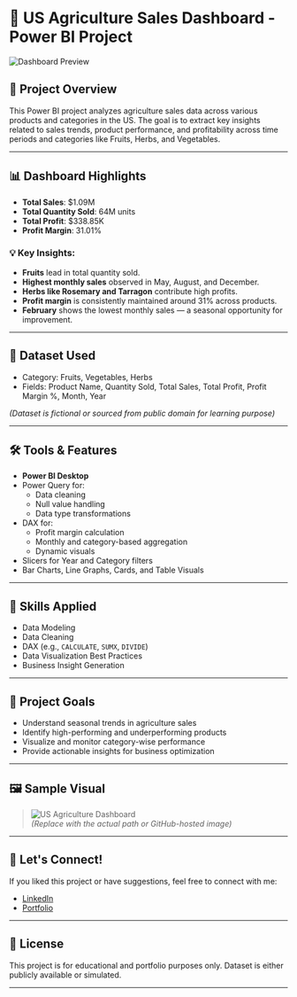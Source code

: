 # 🌾 US Agriculture Sales Dashboard - Power BI Project

![Dashboard Preview](./your-dashboard-image.png) <!-- Replace with actual path or GitHub image URL -->

## 📌 Project Overview

This Power BI project analyzes agriculture sales data across various products and categories in the US. The goal is to extract key insights related to sales trends, product performance, and profitability across time periods and categories like Fruits, Herbs, and Vegetables.

---

## 📊 Dashboard Highlights

- **Total Sales**: $1.09M  
- **Total Quantity Sold**: 64M units  
- **Total Profit**: $338.85K  
- **Profit Margin**: 31.01%

### 💡 Key Insights:
- **Fruits** lead in total quantity sold.
- **Highest monthly sales** observed in May, August, and December.
- **Herbs like Rosemary and Tarragon** contribute high profits.
- **Profit margin** is consistently maintained around 31% across products.
- **February** shows the lowest monthly sales — a seasonal opportunity for improvement.

---

## 📁 Dataset Used

- Category: Fruits, Vegetables, Herbs
- Fields: Product Name, Quantity Sold, Total Sales, Total Profit, Profit Margin %, Month, Year

*(Dataset is fictional or sourced from public domain for learning purpose)*

---

## 🛠 Tools & Features

- **Power BI Desktop**
- Power Query for:
  - Data cleaning
  - Null value handling
  - Data type transformations
- DAX for:
  - Profit margin calculation
  - Monthly and category-based aggregation
  - Dynamic visuals
- Slicers for Year and Category filters
- Bar Charts, Line Graphs, Cards, and Table Visuals

---

## 🧠 Skills Applied

- Data Modeling
- Data Cleaning
- DAX (e.g., `CALCULATE`, `SUMX`, `DIVIDE`)
- Data Visualization Best Practices
- Business Insight Generation

---

## 📌 Project Goals

- Understand seasonal trends in agriculture sales
- Identify high-performing and underperforming products
- Visualize and monitor category-wise performance
- Provide actionable insights for business optimization

---

## 🖼 Sample Visual

> ![US Agriculture Dashboard](./your-dashboard-image.png)  
> *(Replace with the actual path or GitHub-hosted image)*

---

## 🤝 Let's Connect!

If you liked this project or have suggestions, feel free to connect with me:

- [LinkedIn](https://www.linkedin.com/in/yourprofile) <!-- Replace with your link -->
- [Portfolio](https://yourportfolio.com) <!-- Optional -->

---

## 📁 License

This project is for educational and portfolio purposes only. Dataset is either publicly available or simulated.

---

